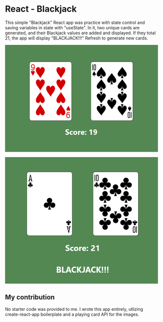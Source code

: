 # React - Blackjack
This simple "Blackjack" React app was practice with state control and saving variables in state with "useState". In it, two unique cards are generated, and their Blackjack values are added and displayed. If they total 21, the app will display "BLACKJACK!!!" Refresh to generate new cards.

<p align="center">
     <img src="app.png" alt="App">
</p>

<p align="center">
     <img src="app2.png" alt="App">
</p>

## My contribution
No starter code was provided to me. I wrote this app entirely, utlizing create-react-app boilerplate and a playing card API for the images.
